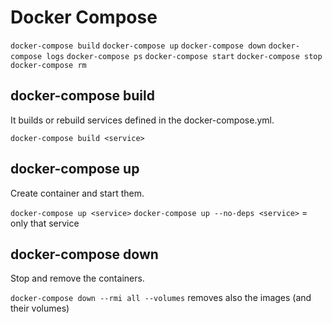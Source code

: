 # Docker Compose

``docker-compose build``
``docker-compose up``
``docker-compose down``
``docker-compose logs``
``docker-compose ps``
``docker-compose start``
``docker-compose stop``
``docker-compose rm``

## docker-compose build
It builds or rebuild services defined in the docker-compose.yml.  

``docker-compose build <service>``


## docker-compose up
Create container and start them.

``docker-compose up <service>``
``docker-compose up --no-deps <service>`` = only that service

## docker-compose down
Stop and remove the containers.

``docker-compose down --rmi all --volumes`` removes also the images (and their volumes)

